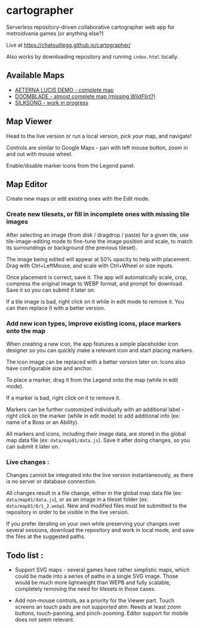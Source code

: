 # cartographer
Serverless repository-driven collaborative cartographer web app for metroidvania games (or anything else?)

Live at https://chatouillegg.github.io/cartographer/

Also works by downloading repository and running `index.html` locally.

## Available Maps

- [AETERNA LUCIS DEMO - complete map](https://chatouillegg.github.io/cartographer/#map=aeternalucisdemo)
- [DOOMBLADE - almost complete map (missing WildFlirt?)](https://chatouillegg.github.io/cartographer/#map=doomblade)
- [SILKSONG - work in progress](https://chatouillegg.github.io/cartographer/#map=silksong)

## Map Viewer

Head to the live version or run a local version, pick your map, and navigate!

Controls are similar to Google Maps - pan with left mouse button, zoom in and out with mouse wheel.

Enable/disable marker icons from the Legend panel.

## Map Editor

Create new maps or edit existing ones with the Edit mode.

### Create new tilesets, or fill in incomplete ones with missing tile images

After selecting an image (from disk / dragdrop / paste) for a given tile, use tile-image-editing mode to fine-tune the image position and scale, to match its surroundings or background (the previous tileset).

The image being edited will appear at 50% opacity to help with placement. Drag with Ctrl+LeftMouse, and scale with Ctrl+Wheel or size inputs.

Once placement is correct, save it. The app will automatically scale, crop, compress the original image to WEBP format, and prompt for download. Save it so you can submit it later on.

If a tile image is bad, right click on it while in edit mode to remove it. You can then replace it with a better version.

### Add new icon types, improve existing icons, place markers onto the map

When creating a new icon, the app features a simple placeholder icon designer so you can quickly make a relevant icon and start placing markers.

The icon image can be replaced with a better version later on. Icons also have configurable size and anchor.

To place a marker, drag it from the Legend onto the map (while in edit mode).

If a marker is bad, right click on it to remove it.

Markers can be further customized individually with an additional label - right click on the marker (while in edit mode) to add additional info (ex: name of a Boss or an Ability).

All markers and icons, including their image data, are stored in the global map data file (ex: `data/map01/data.js`). Save it after doing changes, so you can submit it later on.

### Live changes :

Changes cannot be integrated into the live version instantaneously, as there is no server or database connection.

All changes result in a file change, either in the global map data file (ex: `data/map01/data.js`), or as an image in a tileset folder (ex: `data/map01/0/1_2.webp`).
New and modified files must be submitted to the repository in order to be visible in the live version.

If you prefer iterating on your own while preserving your changes over several sessions, download the repository and work in local mode, and save the files at the suggested paths.

## Todo list :

- Support SVG maps - several games have rather simplistic maps, which could be made into a series of paths in a single SVG image. Those would be much more lightweight than WEPB and fully scalable, completely removing the need for tilesets in those cases.

- Add non-mouse controls, as a priority for the Viewer part. Touch screens an touch pads are not supported atm. Needs at least zoom buttons, touch-panning, and pinch-zooming. Editor support for mobile does not seem relevant.
